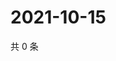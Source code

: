 # 2021-10-15

共 0 条

<!-- BEGIN WEIBO -->
<!-- 最后更新时间 Fri Oct 15 2021 16:10:20 GMT+0800 (China Standard Time) -->

<!-- END WEIBO -->
